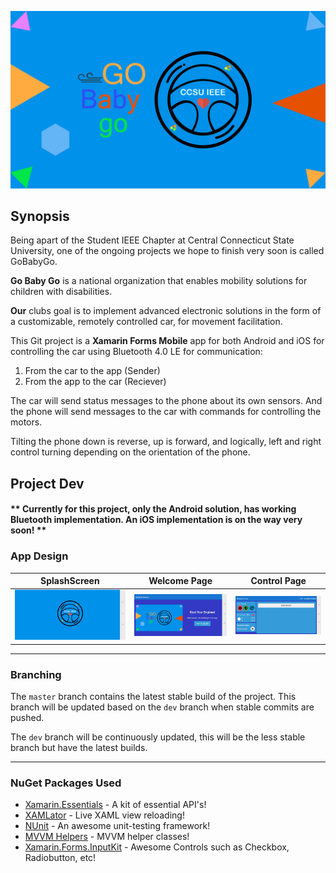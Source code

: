 ![](Images/go.png?raw=true "GoBabyGo Logo")

## Synopsis
Being apart of the Student IEEE Chapter at Central Connecticut State University, one of the ongoing projects 
we hope to finish very soon is called GoBabyGo.

<b>Go Baby Go</b> is a national organization that enables mobility solutions for children with disabilities.

<b>Our</b> clubs goal is to implement advanced electronic solutions in the form of a customizable, 
remotely controlled car, for movement facilitation.

This Git project is a <b>Xamarin Forms Mobile</b> app for both Android and iOS for controlling the car using Bluetooth 4.0 LE for communication:
1. From the car to the app (Sender) 
2. From the app to the car (Reciever)

The car will send status messages to the phone about its own sensors. 
And the phone will send messages to the car with commands for controlling the motors.

Tilting the phone down is reverse, up is forward, and logically, left and right control turning depending on the orientation of the phone.


## Project Dev

#### ** Currently for this project, only the Android solution, has working Bluetooth implementation. An iOS implementation is on the way very soon! **

### App Design
SplashScreen | Welcome Page | Control Page |
:------------------------------------------------:|:-------------------------------------------------:|:------------------------------------------------:
![](Images/splashscreen.jpg?raw=true "UI Design") | ![](Images/welcomepage.jpg?raw=true "UI Design")  |  ![](Images/controlpage.jpg?raw=true "UI Design")



---

### Branching

The ```master``` branch contains the latest stable build of the project. This branch will be updated based on the ```dev``` branch when stable commits are pushed.

The ```dev``` branch will be continuously updated, this will be the less stable branch but have the latest builds. 

---

### NuGet Packages Used
- [Xamarin.Essentials](https://github.com/xamarin/Essentials) - A kit of essential API's!
- [XAMLator](https://github.com/ylatuya/XAMLator) - Live XAML view reloading!
- [NUnit](http://nunit.org/) - An awesome unit-testing framework!
- [MVVM Helpers](http://nunit.org/) - MVVM helper classes!
- [Xamarin.Forms.InputKit](https://github.com/enisn/Xamarin.Forms.InputKit) -  Awesome Controls such as Checkbox, Radiobutton, etc!
